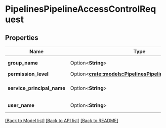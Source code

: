 # PipelinesPipelineAccessControlRequest

## Properties

Name | Type | Description | Notes
------------ | ------------- | ------------- | -------------
**group_name** | Option<**String**> | name of the group | [optional]
**permission_level** | Option<[**crate::models::PipelinesPipelinePermissionLevel**](PipelinesPipelinePermissionLevel.md)> |  | [optional]
**service_principal_name** | Option<**String**> | name of the service principal | [optional]
**user_name** | Option<**String**> | name of the user | [optional]

[[Back to Model list]](../README.md#documentation-for-models) [[Back to API list]](../README.md#documentation-for-api-endpoints) [[Back to README]](../README.md)


